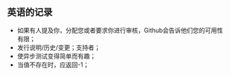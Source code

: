 ## 英语的记录
- 如果有人提及你，分配您或者要求你进行审核，Github会告诉他们您的可用性有限；
- 发行说明/历史/变更；支持者；
- 使异步测试变得简单而有趣；
- 当值不存在时，应返回-1；
